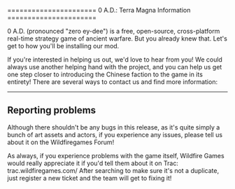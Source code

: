 ====================== 0 A.D.: Terra Magna Information ======================                                                                                                

0 A.D. (pronounced "zero ey-dee") is a free, open-source, cross-platform
real-time strategy game of ancient warfare. But you already knew that. Let's
get to how you'll be installing our mod.

If you're interested in helping us out, we'd love to hear from you! We could
always use another helping hand with the project, and you can help us get
one step closer to introducing the Chinese faction to the game in its
entirety! There are several ways to contact us and find more information:

------------------------------------------------------------------------------------
Reporting problems
------------------------------------------------------------------------------------

Although there shouldn't be any bugs in this release, as it's quite simply
a bunch of art assets and actors, if you experience any issues, please tell us about
it on the Wildfiregames Forum!

As always, if you experience problems with the game itself, Wildfire Games would 
really appreciate it if you'd tell them about it on Trac: trac.wildfiregames.com/
After searching to make sure it's not a duplicate, just register a new ticket and
the team will get to fixing it!
